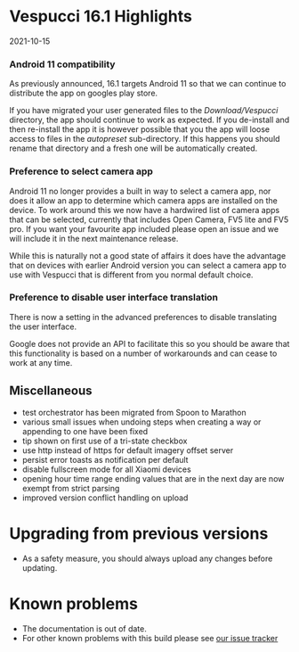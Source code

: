 # Vespucci 16.1 Highlights

2021-10-15

### Android 11 compatibility

As previously announced, 16.1 targets Android 11 so that we can continue to distribute the app on googles play store. 

If you have migrated your user generated files to the _Download/Vespucci_ directory, the app should continue to work as expected. If you de-install and then re-install the app it is however possible that you the app will loose access to files in the _autopreset_ sub-directory. If this happens you should rename that directory and a fresh one will be automatically created. 

### Preference to select camera app

Android 11 no longer provides a built in way to select a camera app, nor does it allow an app to determine which camera apps are installed on the device. To work around this we now have a hardwired list of camera apps that can be selected, currently that includes Open Camera, FV5 lite and FV5 pro. If you want your favourite app included please open an issue and we will include it in the next maintenance release.

While this is naturally not a good state of affairs it does have the advantage that on devices with earlier Android version you can select a camera app to use with Vespucci that is different from you normal default choice. 

### Preference to disable user interface translation

There is now a setting in the advanced preferences to disable translating the user interface.

Google does not provide an API to facilitate this so you should be aware that this functionality is based on a number of workarounds and can cease to work at any time. 

## Miscellaneous

- test orchestrator has been migrated from Spoon to Marathon
- various small issues when undoing steps when creating a way or appending to one have been fixed
- tip shown on first use of a tri-state checkbox
- use http instead of https for default imagery offset server
- persist error toasts as notification per default
- disable fullscreen mode for all Xiaomi devices
- opening hour time range ending values that are in the next day are now exempt from strict parsing
- improved version conflict handling on upload

# Upgrading from previous versions

* As a safety measure, you should always upload any changes before updating.

# Known problems

* The documentation is out of date.
* For other known problems with this build please see [our issue tracker](https://github.com/MarcusWolschon/osmeditor4android/issues)
